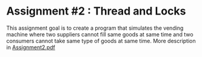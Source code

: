 # Assignment #2 : Thread and Locks

This assignment goal is to create a program that simulates the vending machine where two suppliers cannot fill same goods at same time and two consumers cannot take same type of goods at same time. More description in [Assignment2.pdf](Assignment2.pdf)